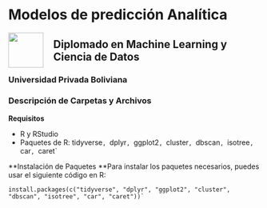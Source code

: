 # Modelos de predicción Analítica
<img style="float: left; padding-right: 20px; height: 70px" src="https://i.imgur.com/cMzxwTN.jpg">

## Diplomado en Machine Learning y Ciencia de Datos
### Universidad Privada Boliviana

### Descripción de Carpetas y Archivos

**Requisitos**
- R y RStudio
- Paquetes de R: tidyverse`, `dplyr`, `ggplot2`, `cluster`, `dbscan`, `isotree`, `car`, `caret`

**Instalación de Paquetes
**Para instalar los paquetes necesarios, puedes usar el siguiente código en R:


    install.packages(c("tidyverse", "dplyr", "ggplot2", "cluster", "dbscan", "isotree", "car", "caret"))`